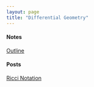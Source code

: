 ```yaml
---
layout: page
title: "Differential Geometry"
---
```


#### Notes

[Outline](/archives/quantum-mechanics/Sample_Course_Outline.pdf)

#### Posts

[Ricci Notation](/archives/differential-geometry/p1.pdf)